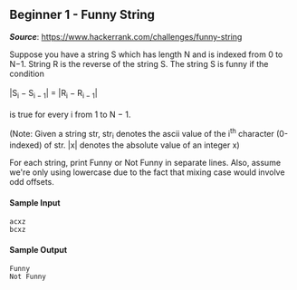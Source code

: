 ## Beginner 1 - Funny String
__*Source*__: https://www.hackerrank.com/challenges/funny-string

Suppose you have a string S which has length N and is indexed from 0 to N−1.
String R is the reverse of the string S. The string S is funny if the condition
<br><br>
|S<sub>i</sub> − S<sub>i − 1</sub>| = |R<sub>i</sub> − R<sub>i − 1</sub>|
<br><br>
is true for every i from 1 to N − 1.

(Note: Given a string str, str<sub>i</sub> denotes the ascii value of the i<sup>th</sup> character (0-indexed) of str. |x| denotes the absolute value of an integer x)

For each string, print Funny or Not Funny in separate lines.
Also, assume we're only using lowercase due to the fact that mixing case would
involve odd offsets.

#### Sample Input
```
acxz
bcxz
```

#### Sample Output
```
Funny
Not Funny
``` 

